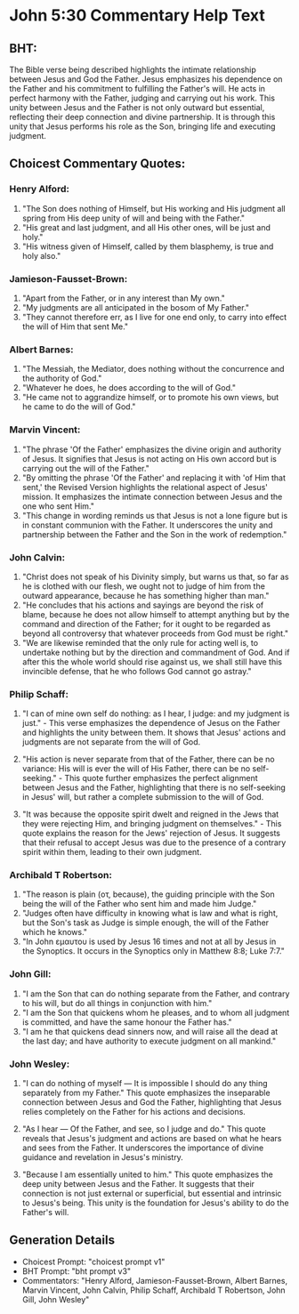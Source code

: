 # John 5:30 Commentary Help Text

## BHT:
The Bible verse being described highlights the intimate relationship between Jesus and God the Father. Jesus emphasizes his dependence on the Father and his commitment to fulfilling the Father's will. He acts in perfect harmony with the Father, judging and carrying out his work. This unity between Jesus and the Father is not only outward but essential, reflecting their deep connection and divine partnership. It is through this unity that Jesus performs his role as the Son, bringing life and executing judgment.

## Choicest Commentary Quotes:
### Henry Alford:
1. "The Son does nothing of Himself, but His working and His judgment all spring from His deep unity of will and being with the Father."
2. "His great and last judgment, and all His other ones, will be just and holy."
3. "His witness given of Himself, called by them blasphemy, is true and holy also."

### Jamieson-Fausset-Brown:
1. "Apart from the Father, or in any interest than My own."
2. "My judgments are all anticipated in the bosom of My Father."
3. "They cannot therefore err, as I live for one end only, to carry into effect the will of Him that sent Me."

### Albert Barnes:
1. "The Messiah, the Mediator, does nothing without the concurrence and the authority of God."
2. "Whatever he does, he does according to the will of God."
3. "He came not to aggrandize himself, or to promote his own views, but he came to do the will of God."

### Marvin Vincent:
1. "The phrase 'Of the Father' emphasizes the divine origin and authority of Jesus. It signifies that Jesus is not acting on His own accord but is carrying out the will of the Father."
2. "By omitting the phrase 'Of the Father' and replacing it with 'of Him that sent,' the Revised Version highlights the relational aspect of Jesus' mission. It emphasizes the intimate connection between Jesus and the one who sent Him."
3. "This change in wording reminds us that Jesus is not a lone figure but is in constant communion with the Father. It underscores the unity and partnership between the Father and the Son in the work of redemption."

### John Calvin:
1. "Christ does not speak of his Divinity simply, but warns us that, so far as he is clothed with our flesh, we ought not to judge of him from the outward appearance, because he has something higher than man."
2. "He concludes that his actions and sayings are beyond the risk of blame, because he does not allow himself to attempt anything but by the command and direction of the Father; for it ought to be regarded as beyond all controversy that whatever proceeds from God must be right."
3. "We are likewise reminded that the only rule for acting well is, to undertake nothing but by the direction and commandment of God. And if after this the whole world should rise against us, we shall still have this invincible defense, that he who follows God cannot go astray."

### Philip Schaff:
1. "I can of mine own self do nothing: as I hear, I judge: and my judgment is just." - This verse emphasizes the dependence of Jesus on the Father and highlights the unity between them. It shows that Jesus' actions and judgments are not separate from the will of God.

2. "His action is never separate from that of the Father, there can be no variance: His will is ever the will of His Father, there can be no self-seeking." - This quote further emphasizes the perfect alignment between Jesus and the Father, highlighting that there is no self-seeking in Jesus' will, but rather a complete submission to the will of God.

3. "It was because the opposite spirit dwelt and reigned in the Jews that they were rejecting Him, and bringing judgment on themselves." - This quote explains the reason for the Jews' rejection of Jesus. It suggests that their refusal to accept Jesus was due to the presence of a contrary spirit within them, leading to their own judgment.

### Archibald T Robertson:
1. "The reason is plain (οτ, because), the guiding principle with the Son being the will of the Father who sent him and made him Judge." 
2. "Judges often have difficulty in knowing what is law and what is right, but the Son's task as Judge is simple enough, the will of the Father which he knows." 
3. "In John εμαυτου is used by Jesus 16 times and not at all by Jesus in the Synoptics. It occurs in the Synoptics only in Matthew 8:8; Luke 7:7."

### John Gill:
1. "I am the Son that can do nothing separate from the Father, and contrary to his will, but do all things in conjunction with him."
2. "I am the Son that quickens whom he pleases, and to whom all judgment is committed, and have the same honour the Father has."
3. "I am he that quickens dead sinners now, and will raise all the dead at the last day; and have authority to execute judgment on all mankind."

### John Wesley:
1. "I can do nothing of myself — It is impossible I should do any thing separately from my Father." This quote emphasizes the inseparable connection between Jesus and God the Father, highlighting that Jesus relies completely on the Father for his actions and decisions.

2. "As I hear — Of the Father, and see, so I judge and do." This quote reveals that Jesus's judgment and actions are based on what he hears and sees from the Father. It underscores the importance of divine guidance and revelation in Jesus's ministry.

3. "Because I am essentially united to him." This quote emphasizes the deep unity between Jesus and the Father. It suggests that their connection is not just external or superficial, but essential and intrinsic to Jesus's being. This unity is the foundation for Jesus's ability to do the Father's will.


## Generation Details
- Choicest Prompt: "choicest prompt v1"
- BHT Prompt: "bht prompt v3"
- Commentators: "Henry Alford, Jamieson-Fausset-Brown, Albert Barnes, Marvin Vincent, John Calvin, Philip Schaff, Archibald T Robertson, John Gill, John Wesley"
